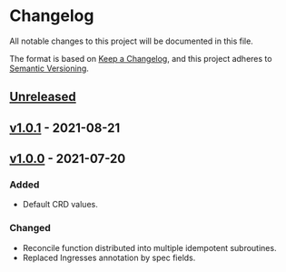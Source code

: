 # Changelog

All notable changes to this project will be documented in this file.

The format is based on [Keep a Changelog](https://keepachangelog.com/en/1.0.0/),
and this project adheres to [Semantic Versioning](https://semver.org/spec/v2.0.0.html).

## [Unreleased]

## [v1.0.1] - 2021-08-21

## [v1.0.0] - 2021-07-20

### Added

-   Default CRD values.

### Changed

-   Reconcile function distributed into multiple idempotent subroutines.
-   Replaced Ingresses annotation by spec fields.

[Unreleased]: https://github.com/apirator/apirator/compare/v1.0.1...HEAD

[v1.0.1]: https://github.com/apirator/apirator/compare/v1.0.0...v1.0.1

[v1.0.0]: https://github.com/apirator/apirator/compare/b6a65bbaa70803e9a3bca3608d6fd31ce4021dc1...v1.0.0
